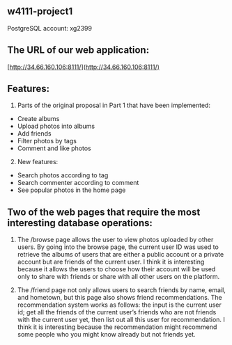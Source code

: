 ## w4111-project1
PostgreSQL account: xg2399

## The URL of our web application:
[http://34.66.160.106:8111/](http://34.66.160.106:8111/)

## Features:
1. Parts of the original proposal in Part 1 that have been implemented: 
* Create albums
* Upload photos into albums
* Add friends
* Filter photos by tags
* Comment and like photos

2. New features: 
* Search photos according to tag
* Search commenter according to comment
* See popular photos in the home page

## Two of the web pages that require the most interesting database operations:  
1. The /browse page allows the user to view photos uploaded by other users. By going into the browse page, the current user ID was used to retrieve the albums of users that are either a public account or a private account but are friends of the current user. I think it is interesting because it allows the users to choose how their account will be used only to share with friends or share with all other users on the platform.

2. The /friend page not only allows users to search friends by name, email, and hometown, but this page also shows friend recommendations. The recommendation system works as follows: the input is the current user id; get all the friends of the current user’s friends who are not friends with the current user yet, then list out all this user for recommendation. I think it is interesting because the recommendation might recommend some people who you might know already but not friends yet.
